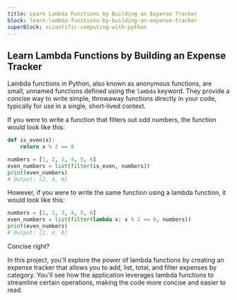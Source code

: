 ```yaml
---
title: Learn Lambda Functions by Building an Expense Tracker
block: learn-lambda-functions-by-building-an-expense-tracker
superBlock: scientific-computing-with-python
---
```


## Learn Lambda Functions by Building an Expense Tracker

Lambda functions in Python, also known as anonymous functions, are small, unnamed functions defined using the `lambda` keyword. They provide a concise way to write simple, throwaway functions directly in your code, typically for use in a single, short-lived context.

If you were to write a function that filters out odd numbers, the function would look like this:

```python
def is_even(x):
    return x % 2 == 0

numbers = [1, 2, 3, 4, 5, 6]
even_numbers = list(filter(is_even, numbers))
print(even_numbers)
# Output: [2, 4, 6]

```

However, if you were to write the same function using a lambda function, it would look like this:

```python
numbers = [1, 2, 3, 4, 5, 6]
even_numbers = list(filter(lambda x: x % 2 == 0, numbers))
print(even_numbers)
# Output: [2, 4, 6]
```

Concise right?

In this project, you'll explore the power of lambda functions by creating an expense tracker that allows you to add, list, total, and filter expenses by category. You'll see how the application leverages lambda functions to streamline certain operations, making the code more concise and easier to read.
